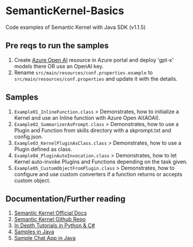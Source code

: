 # SemanticKernel-Basics
Code examples of Semantic Kernel with Java SDK (v1.1.5)

## Pre reqs to run the samples
1. Create [Azure Open AI](https://learn.microsoft.com/en-us/azure/ai-services/openai/how-to/create-resource?pivots=web-portal) resource in Azure portal and deploy 'gpt-x' models there OR use an OpenAI key.
2. Rename ````src/main/resources/conf.properties.example```` to ````src/main/resources/conf.properties```` and update it with the details. 

## Samples
1. ````Example01_InlineFunction.class```` > Demonstrates, how to initialize a Kernel and use an Inline function with Azure Open AI(AOAI).
2. ````Example02_SummarizerAsPrompt.class```` > Demonstrates, how to use a Plugin and Function from skills directory with a skprompt.txt and config.json.
3. ````Example03_KernelPluginAsClass.class```` > Demonstrates, how to use a Plugin defined as class.
4. ````Example04_PluginAutoInvocation.class```` > Demonstrates, how to let Kernel auto-invoke Plugins and Functions depending on the task given.
5. ````Example05_CustomObjectFromPlugin.class```` > Demonstrates, how to configure and use custom converters if a function returns or accepts custom object.

## Documentation/Further reading

1. [Semantic Kernel Official Docs](https://learn.microsoft.com/en-us/semantic-kernel/overview/)
2. [Semantic Kernel Github Repo](https://github.com/microsoft/semantic-kernel)
3. [In Depth Tutorials in Python & C#](https://learn.microsoft.com/en-us/semantic-kernel/get-started/tutorials)
4. [Samples in Java](https://github.com/microsoft/semantic-kernel/blob/java-v1/java/samples)
5. [Sample Chat App in Java](https://github.com/Azure-Samples/azure-search-openai-demo-java?tab=readme-ov-file)

